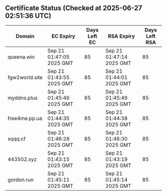 ## Certificate Status (Checked at 2025-06-27 02:51:36 UTC)
| Domain | EC Expiry | Days Left EC | RSA Expiry | Days Left RSA |
|--------|-----------|-------------|------------|--------------|
| queena.win | Sep 21 01:47:05 2025 GMT | 85 | Sep 21 01:47:14 2025 GMT | 85 |
| fgw2world.site | Sep 21 01:43:55 2025 GMT | 85 | Sep 21 01:44:01 2025 GMT | 85 |
| myddns.plus | Sep 21 01:45:46 2025 GMT | 85 | Sep 21 01:45:49 2025 GMT | 85 |
| free4me.pp.ua | Sep 21 01:44:35 2025 GMT | 85 | Sep 21 01:44:38 2025 GMT | 85 |
| sqqq.cf | Sep 21 01:46:28 2025 GMT | 85 | Sep 21 01:46:30 2025 GMT | 85 |
| 443502.xyz | Sep 21 01:43:15 2025 GMT | 85 | Sep 21 01:43:19 2025 GMT | 85 |
| gordon.run | Sep 21 01:45:11 2025 GMT | 85 | Sep 21 01:45:14 2025 GMT | 85 |
